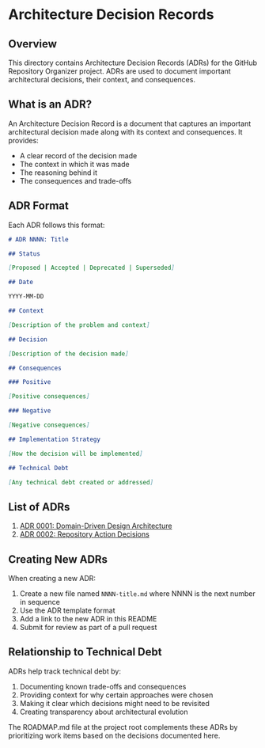 # Architecture Decision Records

## Overview

This directory contains Architecture Decision Records (ADRs) for the GitHub Repository Organizer project. ADRs are used to document important architectural decisions, their context, and consequences.

## What is an ADR?

An Architecture Decision Record is a document that captures an important architectural decision made along with its context and consequences. It provides:

- A clear record of the decision made
- The context in which it was made
- The reasoning behind it
- The consequences and trade-offs

## ADR Format

Each ADR follows this format:

```markdown
# ADR NNNN: Title

## Status

[Proposed | Accepted | Deprecated | Superseded]

## Date

YYYY-MM-DD

## Context

[Description of the problem and context]

## Decision

[Description of the decision made]

## Consequences

### Positive

[Positive consequences]

### Negative

[Negative consequences]

## Implementation Strategy

[How the decision will be implemented]

## Technical Debt

[Any technical debt created or addressed]
```

## List of ADRs

1. [ADR 0001: Domain-Driven Design Architecture](0001-ddd-architecture.md)
2. [ADR 0002: Repository Action Decisions](0002-repository-action-decisions.md)

## Creating New ADRs

When creating a new ADR:

1. Create a new file named `NNNN-title.md` where NNNN is the next number in sequence
2. Use the ADR template format
3. Add a link to the new ADR in this README
4. Submit for review as part of a pull request

## Relationship to Technical Debt

ADRs help track technical debt by:

1. Documenting known trade-offs and consequences
2. Providing context for why certain approaches were chosen
3. Making it clear which decisions might need to be revisited
4. Creating transparency about architectural evolution

The ROADMAP.md file at the project root complements these ADRs by prioritizing work items based on the decisions documented here.